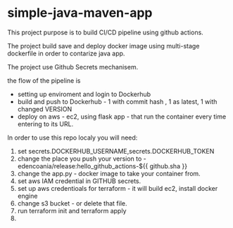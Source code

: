 # simple-java-maven-app

This project purpose is to build CI/CD pipeline using github actions.

The project build save and deploy docker image using multi-stage dockerfile in order to contarize java app.

The project use Github Secrets mechanisem.

the flow of the pipeline is 
- setting up enviroment and login to Dockerhub
- build and push to Dockerhub - 1 with commit hash , 1 as latest, 1 with changed VERSION
- deploy on aws - ec2, using flask app - that run the container every time entering to its URL.

In order to use this repo localy you will need:

1. set secrets.DOCKERHUB_USERNAME,secrets.DOCKERHUB_TOKEN 
2. change the place you push your version to - edencoania/release:hello_github_actions-${{ github.sha }}
3. change the app.py - docker image to take your container from.
4. set aws IAM credential in GITHUB secrets.
4. set up aws credentioals for terraform - it will build ec2, install docker engine 
4. change s3 bucket - or delete that file.
5. run terraform init and terraform apply
6.  


